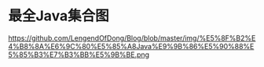 # 最全Java集合图

https://github.com/LengendOfDong/Blog/blob/master/img/%E5%8F%B2%E4%B8%8A%E6%9C%80%E5%85%A8Java%E9%9B%86%E5%90%88%E5%85%B3%E7%B3%BB%E5%9B%BE.png
